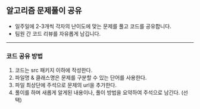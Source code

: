 ## 알고리즘 문제풀이 공유
- 일주일에 2-3개씩 각자의 난이도에 맞는 문제를 풀고 코드를 공유합니다.
- 팀원 간 코드 리뷰를 자유롭게 남깁니다.
***

### 코드 공유 방법
1. 코드는 src 패키지 이하에 작성한다.
2. 파일명 & 클래스명은 문제를 구분할 수 있는 단어를 사용한다.
3. 파일 최상단에 주석으로 문제의 url을 추가한다.
4. 풀이를 하며 새롭게 알게된 내용이나, 풀이 방법을 요약하여 주석으로 남긴다. (선택)